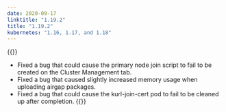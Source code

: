 ```yaml
---
date: 2020-09-17
linktitle: "1.19.2"
title: "1.19.2"
kubernetes: "1.16, 1.17, and 1.18"
---
```


{{<fixes>}}
* Fixed a bug that could cause the primary node join script to fail to be created on the Cluster Management tab.
* Fixed a bug that caused slightly increased memory usage when uploading airgap packages.
* Fixed a bug that could cause the kurl-join-cert pod to fail to be cleaned up after completion.
{{</fixes>}}
